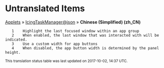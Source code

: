 # Untranslated Items
[Applets](../../../README.md) &#187; [IcingTaskManager@json](../README.md) &#187; **Chinese (Simplified) (zh_CN)**

       1	Highlight the last focused window within an app group
       2	When enabled, the last window that was interacted with will be indicated.
       3	Use a custom width for app buttons
       4	When disabled, the app button width is determined by the panel height.

<sup>This translation status table was last updated on 2017-10-02, 14:37 UTC.</sup>
